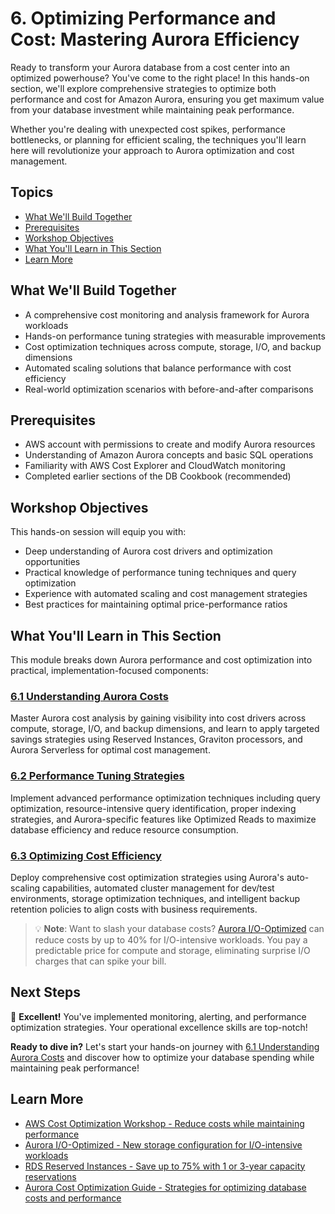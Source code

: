 # 6. Optimizing Performance and Cost: Mastering Aurora Efficiency

Ready to transform your Aurora database from a cost center into an optimized powerhouse? You've come to the right place! In this hands-on section, we'll explore comprehensive strategies to optimize both performance and cost for Amazon Aurora, ensuring you get maximum value from your database investment while maintaining peak performance.

Whether you're dealing with unexpected cost spikes, performance bottlenecks, or planning for efficient scaling, the techniques you'll learn here will revolutionize your approach to Aurora optimization and cost management.

## Topics

- [What We'll Build Together](#what-well-build-together)
- [Prerequisites](#prerequisites)
- [Workshop Objectives](#workshop-objectives)
- [What You'll Learn in This Section](#what-youll-learn-in-this-section)
- [Learn More](#learn-more)

## What We'll Build Together

- A comprehensive cost monitoring and analysis framework for Aurora workloads
- Hands-on performance tuning strategies with measurable improvements
- Cost optimization techniques across compute, storage, I/O, and backup dimensions
- Automated scaling solutions that balance performance with cost efficiency
- Real-world optimization scenarios with before-and-after comparisons

## Prerequisites

- AWS account with permissions to create and modify Aurora resources
- Understanding of Amazon Aurora concepts and basic SQL operations
- Familiarity with AWS Cost Explorer and CloudWatch monitoring
- Completed earlier sections of the DB Cookbook (recommended)

## Workshop Objectives

This hands-on session will equip you with:

- Deep understanding of Aurora cost drivers and optimization opportunities
- Practical knowledge of performance tuning techniques and query optimization
- Experience with automated scaling and cost management strategies
- Best practices for maintaining optimal price-performance ratios

## What You'll Learn in This Section

This module breaks down Aurora performance and cost optimization into practical, implementation-focused components:

### [6.1 Understanding Aurora Costs](./6.1_Understanding_Aurora_Costs/README.md)
Master Aurora cost analysis by gaining visibility into cost drivers across compute, storage, I/O, and backup dimensions, and learn to apply targeted savings strategies using Reserved Instances, Graviton processors, and Aurora Serverless for optimal cost management.

### [6.2 Performance Tuning Strategies](./6.2_Performance_Tuning_Strategies/README.md)
Implement advanced performance optimization techniques including query optimization, resource-intensive query identification, proper indexing strategies, and Aurora-specific features like Optimized Reads to maximize database efficiency and reduce resource consumption.

### [6.3 Optimizing Cost Efficiency](./6.3_Optimizing_Cost_Efficiency/README.md)
Deploy comprehensive cost optimization strategies using Aurora's auto-scaling capabilities, automated cluster management for dev/test environments, storage optimization techniques, and intelligent backup retention policies to align costs with business requirements.

> 💡 **Note**: Want to slash your database costs? [Aurora I/O-Optimized](https://docs.aws.amazon.com/AmazonRDS/latest/AuroraUserGuide/Aurora.Overview.StorageReliability.html#aurora-storage-type) can reduce costs by up to 40% for I/O-intensive workloads. You pay a predictable price for compute and storage, eliminating surprise I/O charges that can spike your bill.

## Next Steps

🎉 **Excellent!** You've implemented monitoring, alerting, and performance optimization strategies. Your operational excellence skills are top-notch!

**Ready to dive in?** Let's start your hands-on journey with [6.1 Understanding Aurora Costs](./6.1_Understanding_Aurora_Costs) and discover how to optimize your database spending while maintaining peak performance!

## Learn More

- [AWS Cost Optimization Workshop - Reduce costs while maintaining performance](https://catalog.workshops.aws/well-architected-cost-optimization/en-US)
- [Aurora I/O-Optimized - New storage configuration for I/O-intensive workloads](https://docs.aws.amazon.com/AmazonRDS/latest/AuroraUserGuide/Aurora.Overview.StorageReliability.html#aurora-storage-type)
- [RDS Reserved Instances - Save up to 75% with 1 or 3-year capacity reservations](https://docs.aws.amazon.com/AmazonRDS/latest/UserGuide/USER_WorkingWithReservedDBInstances.html)
- [Aurora Cost Optimization Guide - Strategies for optimizing database costs and performance](https://docs.aws.amazon.com/AmazonRDS/latest/AuroraUserGuide/Aurora.Managing.Performance.html)
